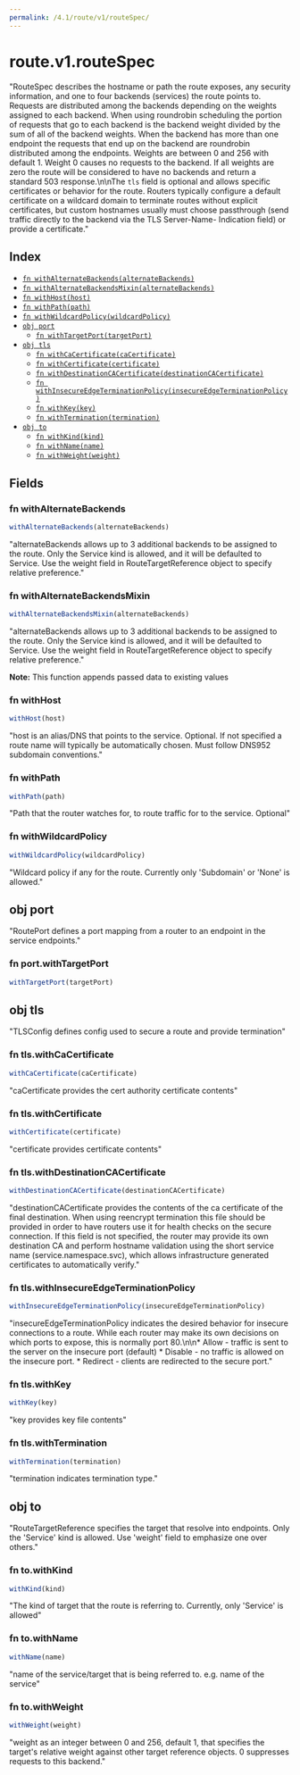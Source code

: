 ```yaml
---
permalink: /4.1/route/v1/routeSpec/
---
```


# route.v1.routeSpec

"RouteSpec describes the hostname or path the route exposes, any security information, and one to four backends (services) the route points to. Requests are distributed among the backends depending on the weights assigned to each backend. When using roundrobin scheduling the portion of requests that go to each backend is the backend weight divided by the sum of all of the backend weights. When the backend has more than one endpoint the requests that end up on the backend are roundrobin distributed among the endpoints. Weights are between 0 and 256 with default 1. Weight 0 causes no requests to the backend. If all weights are zero the route will be considered to have no backends and return a standard 503 response.\n\nThe `tls` field is optional and allows specific certificates or behavior for the route. Routers typically configure a default certificate on a wildcard domain to terminate routes without explicit certificates, but custom hostnames usually must choose passthrough (send traffic directly to the backend via the TLS Server-Name- Indication field) or provide a certificate."

## Index

* [`fn withAlternateBackends(alternateBackends)`](#fn-withalternatebackends)
* [`fn withAlternateBackendsMixin(alternateBackends)`](#fn-withalternatebackendsmixin)
* [`fn withHost(host)`](#fn-withhost)
* [`fn withPath(path)`](#fn-withpath)
* [`fn withWildcardPolicy(wildcardPolicy)`](#fn-withwildcardpolicy)
* [`obj port`](#obj-port)
  * [`fn withTargetPort(targetPort)`](#fn-portwithtargetport)
* [`obj tls`](#obj-tls)
  * [`fn withCaCertificate(caCertificate)`](#fn-tlswithcacertificate)
  * [`fn withCertificate(certificate)`](#fn-tlswithcertificate)
  * [`fn withDestinationCACertificate(destinationCACertificate)`](#fn-tlswithdestinationcacertificate)
  * [`fn withInsecureEdgeTerminationPolicy(insecureEdgeTerminationPolicy)`](#fn-tlswithinsecureedgeterminationpolicy)
  * [`fn withKey(key)`](#fn-tlswithkey)
  * [`fn withTermination(termination)`](#fn-tlswithtermination)
* [`obj to`](#obj-to)
  * [`fn withKind(kind)`](#fn-towithkind)
  * [`fn withName(name)`](#fn-towithname)
  * [`fn withWeight(weight)`](#fn-towithweight)

## Fields

### fn withAlternateBackends

```ts
withAlternateBackends(alternateBackends)
```

"alternateBackends allows up to 3 additional backends to be assigned to the route. Only the Service kind is allowed, and it will be defaulted to Service. Use the weight field in RouteTargetReference object to specify relative preference."

### fn withAlternateBackendsMixin

```ts
withAlternateBackendsMixin(alternateBackends)
```

"alternateBackends allows up to 3 additional backends to be assigned to the route. Only the Service kind is allowed, and it will be defaulted to Service. Use the weight field in RouteTargetReference object to specify relative preference."

**Note:** This function appends passed data to existing values

### fn withHost

```ts
withHost(host)
```

"host is an alias/DNS that points to the service. Optional. If not specified a route name will typically be automatically chosen. Must follow DNS952 subdomain conventions."

### fn withPath

```ts
withPath(path)
```

"Path that the router watches for, to route traffic for to the service. Optional"

### fn withWildcardPolicy

```ts
withWildcardPolicy(wildcardPolicy)
```

"Wildcard policy if any for the route. Currently only 'Subdomain' or 'None' is allowed."

## obj port

"RoutePort defines a port mapping from a router to an endpoint in the service endpoints."

### fn port.withTargetPort

```ts
withTargetPort(targetPort)
```



## obj tls

"TLSConfig defines config used to secure a route and provide termination"

### fn tls.withCaCertificate

```ts
withCaCertificate(caCertificate)
```

"caCertificate provides the cert authority certificate contents"

### fn tls.withCertificate

```ts
withCertificate(certificate)
```

"certificate provides certificate contents"

### fn tls.withDestinationCACertificate

```ts
withDestinationCACertificate(destinationCACertificate)
```

"destinationCACertificate provides the contents of the ca certificate of the final destination.  When using reencrypt termination this file should be provided in order to have routers use it for health checks on the secure connection. If this field is not specified, the router may provide its own destination CA and perform hostname validation using the short service name (service.namespace.svc), which allows infrastructure generated certificates to automatically verify."

### fn tls.withInsecureEdgeTerminationPolicy

```ts
withInsecureEdgeTerminationPolicy(insecureEdgeTerminationPolicy)
```

"insecureEdgeTerminationPolicy indicates the desired behavior for insecure connections to a route. While each router may make its own decisions on which ports to expose, this is normally port 80.\n\n* Allow - traffic is sent to the server on the insecure port (default) * Disable - no traffic is allowed on the insecure port. * Redirect - clients are redirected to the secure port."

### fn tls.withKey

```ts
withKey(key)
```

"key provides key file contents"

### fn tls.withTermination

```ts
withTermination(termination)
```

"termination indicates termination type."

## obj to

"RouteTargetReference specifies the target that resolve into endpoints. Only the 'Service' kind is allowed. Use 'weight' field to emphasize one over others."

### fn to.withKind

```ts
withKind(kind)
```

"The kind of target that the route is referring to. Currently, only 'Service' is allowed"

### fn to.withName

```ts
withName(name)
```

"name of the service/target that is being referred to. e.g. name of the service"

### fn to.withWeight

```ts
withWeight(weight)
```

"weight as an integer between 0 and 256, default 1, that specifies the target's relative weight against other target reference objects. 0 suppresses requests to this backend."